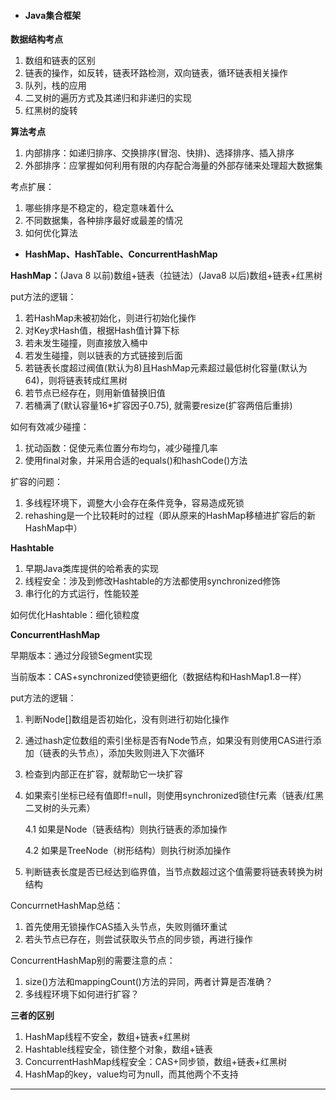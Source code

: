 - #### Java集合框架

**数据结构考点**

1. 数组和链表的区别
2. 链表的操作，如反转，链表环路检测，双向链表，循环链表相关操作
3. 队列，栈的应用
4. 二叉树的遍历方式及其递归和非递归的实现
5. 红黑树的旋转

**算法考点**

1. 内部排序：如递归排序、交换排序(冒泡、快排)、选择排序、插入排序
2. 外部排序：应掌握如何利用有限的内存配合海量的外部存储来处理超大数据集

考点扩展：

1. 哪些排序是不稳定的，稳定意味着什么
2. 不同数据集，各种排序最好或最差的情况
3. 如何优化算法

- **HashMap、HashTable、ConcurrentHashMap**

**HashMap：**(Java 8 以前)数组+链表（拉链法）(Java8 以后)数组+链表+红黑树

put方法的逻辑：

1. 若HashMap未被初始化，则进行初始化操作
2. 对Key求Hash值，根据Hash值计算下标
3. 若未发生碰撞，则直接放入桶中
4. 若发生碰撞，则以链表的方式链接到后面
5. 若链表长度超过阀值(默认为8)且HashMap元素超过最低树化容量(默认为64)，则将链表转成红黑树
6. 若节点已经存在，则用新值替换旧值
7. 若桶满了(默认容量16*扩容因子0.75), 就需要resize(扩容两倍后重排)

如何有效减少碰撞：

1. 扰动函数：促使元素位置分布均匀，减少碰撞几率
2. 使用final对象，并采用合适的equals()和hashCode()方法

扩容的问题：

1. 多线程环境下，调整大小会存在条件竞争，容易造成死锁
2. rehashing是一个比较耗时的过程（即从原来的HashMap移植进扩容后的新HashMap中）

**Hashtable**

1. 早期Java类库提供的哈希表的实现
2. 线程安全：涉及到修改Hashtable的方法都使用synchronized修饰
3. 串行化的方式运行，性能较差

如何优化Hashtable：细化锁粒度

**ConcurrentHashMap**

早期版本：通过分段锁Segment实现

当前版本：CAS+synchronized使锁更细化（数据结构和HashMap1.8一样）

put方法的逻辑：

1. 判断Node[]数组是否初始化，没有则进行初始化操作

2. 通过hash定位数组的索引坐标是否有Node节点，如果没有则使用CAS进行添加（链表的头节点），添加失败则进入下次循环

3. 检查到内部正在扩容，就帮助它一块扩容

4. 如果索引坐标已经有值即f!=null，则使用synchronized锁住f元素（链表/红黑二叉树的头元素）

   4.1 如果是Node（链表结构）则执行链表的添加操作

   4.2 如果是TreeNode（树形结构）则执行树添加操作

5. 判断链表长度是否已经达到临界值，当节点数超过这个值需要将链表转换为树结构

ConcurrnetHashMap总结：

1. 首先使用无锁操作CAS插入头节点，失败则循环重试
2. 若头节点已存在，则尝试获取头节点的同步锁，再进行操作

ConcurrentHashMap别的需要注意的点：

1. size()方法和mappingCount()方法的异同，两者计算是否准确？
2. 多线程环境下如何进行扩容？

**三者的区别**

1. HashMap线程不安全，数组+链表+红黑树
2. Hashtable线程安全，锁住整个对象，数组+链表
3. ConcurrentHashMap线程安全：CAS+同步锁，数组+链表+红黑树
4. HashMap的key，value均可为null，而其他两个不支持

---

